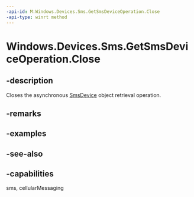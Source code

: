 ----api-id: M:Windows.Devices.Sms.GetSmsDeviceOperation.Close
-api-type: winrt method
---<!-- Method syntaxpublic void Close()--># Windows.Devices.Sms.GetSmsDeviceOperation.Close## -descriptionCloses the asynchronous [SmsDevice](smsdevice.md) object retrieval operation.## -remarks## -examples## -see-also## -capabilitiessms, cellularMessaging